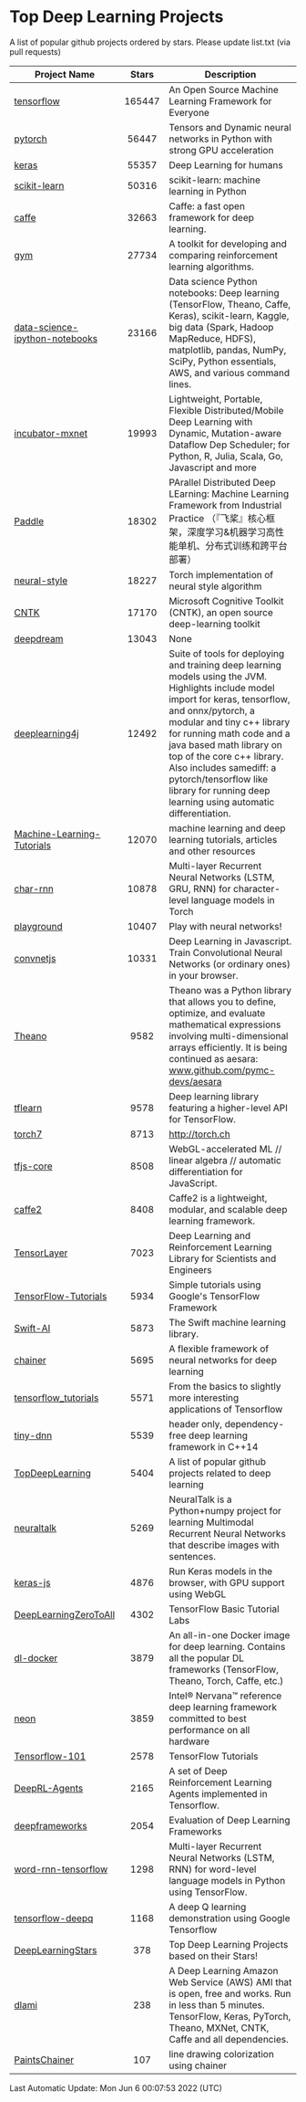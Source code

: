 # Top Deep Learning Projects
A list of popular github projects ordered by stars.
Please update list.txt (via pull requests)

|Project Name| Stars | Description |
| ---------- |:-----:| ----------- |
| [tensorflow](https://github.com/tensorflow/tensorflow) | 165447 | An Open Source Machine Learning Framework for Everyone |
| [pytorch](https://github.com/pytorch/pytorch) | 56447 | Tensors and Dynamic neural networks in Python with strong GPU acceleration |
| [keras](https://github.com/keras-team/keras) | 55357 | Deep Learning for humans |
| [scikit-learn](https://github.com/scikit-learn/scikit-learn) | 50316 | scikit-learn: machine learning in Python |
| [caffe](https://github.com/BVLC/caffe) | 32663 | Caffe: a fast open framework for deep learning. |
| [gym](https://github.com/openai/gym) | 27734 | A toolkit for developing and comparing reinforcement learning algorithms. |
| [data-science-ipython-notebooks](https://github.com/donnemartin/data-science-ipython-notebooks) | 23166 | Data science Python notebooks: Deep learning (TensorFlow, Theano, Caffe, Keras), scikit-learn, Kaggle, big data (Spark, Hadoop MapReduce, HDFS), matplotlib, pandas, NumPy, SciPy, Python essentials, AWS, and various command lines. |
| [incubator-mxnet](https://github.com/apache/incubator-mxnet) | 19993 | Lightweight, Portable, Flexible Distributed/Mobile Deep Learning with Dynamic, Mutation-aware Dataflow Dep Scheduler; for Python, R, Julia, Scala, Go, Javascript and more |
| [Paddle](https://github.com/PaddlePaddle/Paddle) | 18302 | PArallel Distributed Deep LEarning: Machine Learning Framework from Industrial Practice （『飞桨』核心框架，深度学习&机器学习高性能单机、分布式训练和跨平台部署） |
| [neural-style](https://github.com/jcjohnson/neural-style) | 18227 | Torch implementation of neural style algorithm |
| [CNTK](https://github.com/microsoft/CNTK) | 17170 | Microsoft Cognitive Toolkit (CNTK), an open source deep-learning toolkit |
| [deepdream](https://github.com/google/deepdream) | 13043 | None |
| [deeplearning4j](https://github.com/eclipse/deeplearning4j) | 12492 | Suite of tools for deploying and training deep learning models using the JVM. Highlights include model import for keras, tensorflow, and onnx/pytorch, a modular and tiny c++ library for running math code and a java based math library on top of the core c++ library. Also includes samediff: a pytorch/tensorflow like library for running deep learning using automatic differentiation. |
| [Machine-Learning-Tutorials](https://github.com/ujjwalkarn/Machine-Learning-Tutorials) | 12070 | machine learning and deep learning tutorials, articles and other resources  |
| [char-rnn](https://github.com/karpathy/char-rnn) | 10878 | Multi-layer Recurrent Neural Networks (LSTM, GRU, RNN) for character-level language models in Torch |
| [playground](https://github.com/tensorflow/playground) | 10407 | Play with neural networks! |
| [convnetjs](https://github.com/karpathy/convnetjs) | 10331 | Deep Learning in Javascript. Train Convolutional Neural Networks (or ordinary ones) in your browser. |
| [Theano](https://github.com/Theano/Theano) | 9582 | Theano was a Python library that allows you to define, optimize, and evaluate mathematical expressions involving multi-dimensional arrays efficiently. It is being continued as aesara: www.github.com/pymc-devs/aesara |
| [tflearn](https://github.com/tflearn/tflearn) | 9578 | Deep learning library featuring a higher-level API for TensorFlow. |
| [torch7](https://github.com/torch/torch7) | 8713 | http://torch.ch |
| [tfjs-core](https://github.com/tensorflow/tfjs-core) | 8508 | WebGL-accelerated ML // linear algebra // automatic differentiation for JavaScript. |
| [caffe2](https://github.com/facebookarchive/caffe2) | 8408 | Caffe2 is a lightweight, modular, and scalable deep learning framework. |
| [TensorLayer](https://github.com/tensorlayer/TensorLayer) | 7023 | Deep Learning and Reinforcement Learning Library for Scientists and Engineers  |
| [TensorFlow-Tutorials](https://github.com/nlintz/TensorFlow-Tutorials) | 5934 | Simple tutorials using Google's TensorFlow Framework |
| [Swift-AI](https://github.com/Swift-AI/Swift-AI) | 5873 | The Swift machine learning library. |
| [chainer](https://github.com/chainer/chainer) | 5695 | A flexible framework of neural networks for deep learning |
| [tensorflow_tutorials](https://github.com/pkmital/tensorflow_tutorials) | 5571 | From the basics to slightly more interesting applications of Tensorflow |
| [tiny-dnn](https://github.com/tiny-dnn/tiny-dnn) | 5539 | header only, dependency-free deep learning framework in C++14 |
| [TopDeepLearning](https://github.com/aymericdamien/TopDeepLearning) | 5404 | A list of popular github projects related to deep learning |
| [neuraltalk](https://github.com/karpathy/neuraltalk) | 5269 | NeuralTalk is a Python+numpy project for learning Multimodal Recurrent Neural Networks that describe images with sentences. |
| [keras-js](https://github.com/transcranial/keras-js) | 4876 | Run Keras models in the browser, with GPU support using WebGL |
| [DeepLearningZeroToAll](https://github.com/hunkim/DeepLearningZeroToAll) | 4302 | TensorFlow Basic Tutorial Labs |
| [dl-docker](https://github.com/floydhub/dl-docker) | 3879 | An all-in-one Docker image for deep learning. Contains all the popular DL frameworks (TensorFlow, Theano, Torch, Caffe, etc.) |
| [neon](https://github.com/NervanaSystems/neon) | 3859 | Intel® Nervana™ reference deep learning framework committed to best performance on all hardware |
| [Tensorflow-101](https://github.com/sjchoi86/Tensorflow-101) | 2578 | TensorFlow Tutorials |
| [DeepRL-Agents](https://github.com/awjuliani/DeepRL-Agents) | 2165 | A set of Deep Reinforcement Learning Agents implemented in Tensorflow. |
| [deepframeworks](https://github.com/zer0n/deepframeworks) | 2054 | Evaluation of Deep Learning Frameworks |
| [word-rnn-tensorflow](https://github.com/hunkim/word-rnn-tensorflow) | 1298 | Multi-layer Recurrent Neural Networks (LSTM, RNN) for word-level language models in Python using TensorFlow. |
| [tensorflow-deepq](https://github.com/siemanko/tensorflow-deepq) | 1168 | A deep Q learning demonstration using Google Tensorflow |
| [DeepLearningStars](https://github.com/hunkim/DeepLearningStars) | 378 | Top Deep Learning Projects based on their Stars! |
| [dlami](https://github.com/ritchieng/dlami) | 238 | A Deep Learning Amazon Web Service (AWS) AMI that is open, free and works. Run in less than 5 minutes. TensorFlow, Keras, PyTorch, Theano, MXNet, CNTK, Caffe and all dependencies. |
| [PaintsChainer](https://github.com/taizan/PaintsChainer) | 107 | line drawing colorization using chainer |

Last Automatic Update: Mon Jun  6 00:07:53 2022 (UTC)
